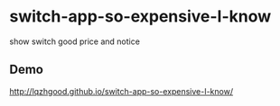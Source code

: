 # switch-app-so-expensive-I-know

show switch good price and notice

## Demo

http://lqzhgood.github.io/switch-app-so-expensive-I-know/
